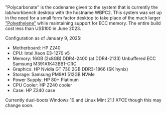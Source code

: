 "Polycarbonate" is the codename given to the system that is currently the lab/workbench desktop with the hostname WBPC2. This system was set up in the need for a small form factor desktop to take place of the much larger ["Polyethylene"](/projects/pc_pe/) while maintaining support for ECC memory. The entire build cost less than US$100 in June 2023.

Configuration as of January 9, 2025:

- Motherboard: HP Z240
- CPU: Intel Xeon E3-1270 v5
- Memory: 16GB (2x8GB) DDR4-2400 (at DDR4-2133) Unbuffered ECC Samsung M391A1K43BB1-CRC
- Graphics: HP Nvidia GT 730 2GB DDR3-1866 (SK hynix)
- Storage: Samsung PM9A1 512GB NVMe
- Power Supply: HP 80+ Platinum
- CPU Cooler: HP Z240 cooler
- Case: HP Z240 case

Currently dual-boots Windows 10 and Linux Mint 21.1 XFCE though this may change soon.
